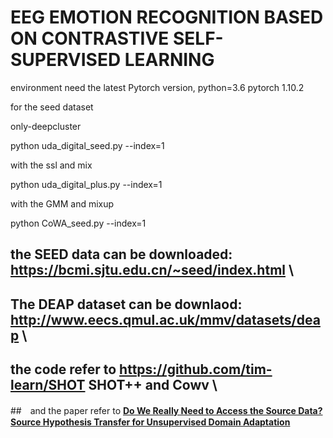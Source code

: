 # EEG EMOTION RECOGNITION BASED ON CONTRASTIVE SELF-SUPERVISED LEARNING


environment need the latest Pytorch version, python=3.6  pytorch 1.10.2

for the seed dataset 

only-deepcluster

python uda_digital_seed.py --index=1  

with the ssl and mix 

python uda_digital_plus.py --index=1

with the GMM and mixup

python  CoWA_seed.py --index=1





## the SEED data can be downloaded: https://bcmi.sjtu.edu.cn/~seed/index.html  \\
## The DEAP dataset can be downlaod: http://www.eecs.qmul.ac.uk/mmv/datasets/deap   \\
## the code refer to https://github.com/tim-learn/SHOT SHOT++ and Cowv \\
##　and the paper refer to [**Do We Really Need to Access the Source Data? Source Hypothesis Transfer for Unsupervised Domain Adaptation**](https://arxiv.org/abs/2002.08546)
